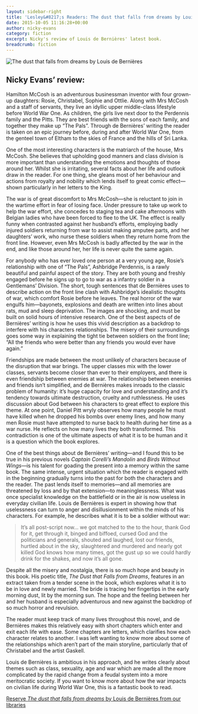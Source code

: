 ```yaml
---
layout: sidebar-right
title: 'Lesley&#8217;s Readers: The dust that falls from dreams by Louis de Bernières'
date: 2015-10-05 11:16:28+00:00
author: nicky-evans
category: fiction
excerpt: Nicky's review of Louis de Bernières' latest book.
breadcrumb: fiction
---
```

![The dust that falls from dreams by Louis de Bernières](/images/featured/featured-the-dust-that-falls-from-dreams.jpg)

## Nicky Evans&#8217; review:

Hamilton McCosh is an adventurous businessman inventor with four grown-up daughters: Rosie, Christabel, Sophie and Ottlie. Along with Mrs McCosh and a staff of servants, they live an idyllic upper middle-class lifestyle before World War One. As children, the girls live next door to the Perdennis family and the Pitts. They are best friends with the sons of each family, and together they make up “The Pals”. Through de Bernières&#8217; writing the reader is taken on an epic journey before, during and after World War One, from the genteel town of Eltham to the skies of France and the hills of Sri Lanka.

One of the most interesting characters is the matriarch of the house, Mrs McCosh. She believes that upholding good manners and class division is more important than understanding the emotions and thoughts of those around her. Whilst she is irritating, several facts about her life and outlook draw in the reader. For one thing, she gleans most of her behaviour and actions from royalty and nobility which lends itself to great comic effect—shown particularly in her letters to the King.

The war is of great discomfort to Mrs McCosh—she is reluctant to join in the wartime effort in fear of losing face. Under pressure to take up work to help the war effort, she concedes to staging tea and cake afternoons with Belgian ladies who have been forced to flee to the UK. The effect is really funny when contrasted against her husband&#8217;s efforts, employing badly injured soldiers returning from war to assist making amputee parts, and her daughters&#8217; work, who nurse these soldiers when they return home from the front line. However, even Mrs McCosh is badly affected by the war in the end, and like those around her, her life is never quite the same again.

For anybody who has ever loved one person at a very young age, Rosie’s relationship with one of “The Pals”, Ashbridge Perdennis, is a rawly beautiful and painful aspect of the story. They are both young and freshly engaged before he signs up to go to war as a infantry soldier in a Gentlemans’ Division. The short, tough sentences that de Bernières uses to describe action on the front line clash with Ashbridge’s idealistic thoughts of war, which comfort Rosie before he leaves. The real horror of the war engulfs him—bayonets, explosions and death are written into lines about rats, mud and sleep deprivation. The images are shocking, and must be built on solid hours of intensive research. One of the best aspects of de Bernières&#8217; writing is how he uses this vivid description as a backdrop to interfere with his characters relationships. The misery of their surroundings goes some way in explaining the tight tie between soldiers on the front line; “All the friends who were better than any friends you would ever have again.”

Friendships are made between the most unlikely of characters because of the disruption that war brings. The upper classes mix with the lower classes, servants become closer than ever to their employers, and there is even friendship between enemies at war. The relationship between enemies and friends isn’t simplified, and de Bernières makes inroads to the classic problem of humanity: it’s huge capacity for love and understanding and it’s tendency towards ultimate destruction, cruelty and ruthlessness. He uses discussion about God between his characters to great effect to explore this theme. At one point, Daniel Pitt wryly observes how many people he must have killed when he dropped his bombs over enemy lines, and how many men Rosie must have attempted to nurse back to health during her time as a war nurse. He reflects on how many lives they both transformed. This contradiction is one of the ultimate aspects of what it is to be human and it is a question which the book explores.

One of the best things about de Bernières&#8217; writing—and I found this to be true in his previous novels <cite>Captain Corelli&#8217;s Mandolin</cite> and <cite>Birds Without Wings</cite>—is his talent for goading the present into a memory within the same book. The same intense, urgent situation which the reader is engaged with in the beginning gradually turns into the past for both the characters and the reader. The past lends itself to memories—and all memories are threatened by loss and by that extension—to meaninglessness. What was once specialist knowledge on the battlefield or in the air is now useless in everyday civilian life. Louis de Bernières is expert in showing how that uselessness can turn to anger and disillusionment within the minds of his characters. For example, he describes what it is to be a soldier without war:

> It’s all post-script now… we got matched to the to the hour, thank God for it, get through it, binged and biffoed, cursed God and the politicians and generals, shouted and laughed, lost our friends, hurtled about in the sky, slaughtered and murdered and nearly got killed God knows how many times, got the gust up so we could hardly drink for the shakes, and now it’s all gone.

Despite all the misery and nostalgia, there is so much hope and beauty in this book. His poetic title, <cite>The Dust that Falls from Dreams</cite>, features in an extract taken from a tender scene in the book, which explores what it is to be in love and newly married. The bride is tracing her fingertips in the early morning dust, lit by the morning sun. The hope and the feeling between her and her husband is especially adventurous and new against the backdrop of so much horror and revulsion.

The reader must keep track of many lives throughout this novel, and de Bernières makes this relatively easy with short chapters which enter and exit each life with ease. Some chapters are letters, which clarifies how each character relates to another. I was left wanting to know more about some of the relationships which aren’t part of the main storyline, particularly that of Christabel and the artist Gaskell.

Louis de Bernières is ambitious in his approach, and he writes clearly about themes such as class, sexuality, age and war which are made all the more complicated by the rapid change from a feudal system into a more meritocratic society. If you want to know more about how the war impacts on civilian life during World War One, this is a fantastic book to read.

[Reserve <cite>The dust that falls from dreams</cite> by Louis de Bernières from our libraries](https://suffolk.spydus.co.uk/cgi-bin/spydus.exe/ENQ/OPAC/BIBENQ/15583807?QRY=CTIBIB%3C%20IRN(50447908)&QRYTEXT=The%20dust%20that%20falls%20from%20dreams)
